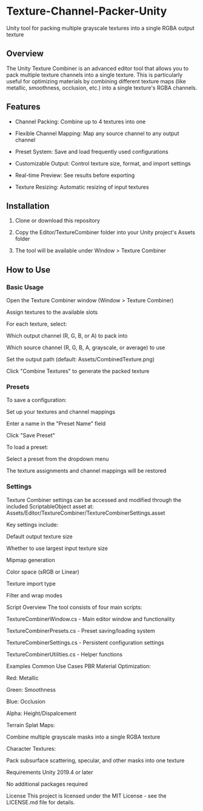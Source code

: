 # Texture-Channel-Packer-Unity
 Unity tool for packing multiple grayscale textures into a single RGBA output texture

## Overview
The Unity Texture Combiner is an advanced editor tool that allows you to pack multiple texture channels into a single texture. This is particularly useful for optimizing materials by combining different texture maps (like metallic, smoothness, occlusion, etc.) into a single texture's RGBA channels.

## Features
- Channel Packing: Combine up to 4 textures into one

- Flexible Channel Mapping: Map any source channel to any output channel

- Preset System: Save and load frequently used configurations

- Customizable Output: Control texture size, format, and import settings

- Real-time Preview: See results before exporting

- Texture Resizing: Automatic resizing of input textures

## Installation
1. Clone or download this repository

2. Copy the Editor/TextureCombiner folder into your Unity project's Assets folder

3. The tool will be available under Window > Texture Combiner

## How to Use
### Basic Usage
Open the Texture Combiner window (Window > Texture Combiner)

Assign textures to the available slots

For each texture, select:

Which output channel (R, G, B, or A) to pack into

Which source channel (R, G, B, A, grayscale, or average) to use

Set the output path (default: Assets/CombinedTexture.png)

Click "Combine Textures" to generate the packed texture

### Presets
To save a configuration:

Set up your textures and channel mappings

Enter a name in the "Preset Name" field

Click "Save Preset"

To load a preset:

Select a preset from the dropdown menu

The texture assignments and channel mappings will be restored

### Settings
Texture Combiner settings can be accessed and modified through the included ScriptableObject asset at:
Assets/Editor/TextureCombiner/TextureCombinerSettings.asset

Key settings include:

Default output texture size

Whether to use largest input texture size

Mipmap generation

Color space (sRGB or Linear)

Texture import type

Filter and wrap modes

Script Overview
The tool consists of four main scripts:

TextureCombinerWindow.cs - Main editor window and functionality

TextureCombinerPresets.cs - Preset saving/loading system

TextureCombinerSettings.cs - Persistent configuration settings

TextureCombinerUtilities.cs - Helper functions

Examples
Common Use Cases
PBR Material Optimization:

Red: Metallic

Green: Smoothness

Blue: Occlusion

Alpha: Height/Dispalcement

Terrain Splat Maps:

Combine multiple grayscale masks into a single RGBA texture

Character Textures:

Pack subsurface scattering, specular, and other masks into one texture

Requirements
Unity 2019.4 or later

No additional packages required

License
This project is licensed under the MIT License - see the LICENSE.md file for details.
